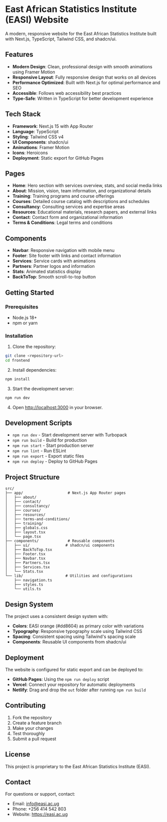 # East African Statistics Institute (EASI) Website

A modern, responsive website for the East African Statistics Institute built with Next.js, TypeScript, Tailwind CSS, and shadcn/ui.

## Features

- **Modern Design**: Clean, professional design with smooth animations using Framer Motion
- **Responsive Layout**: Fully responsive design that works on all devices
- **Performance Optimized**: Built with Next.js for optimal performance and SEO
- **Accessible**: Follows web accessibility best practices
- **Type-Safe**: Written in TypeScript for better development experience

## Tech Stack

- **Framework**: Next.js 15 with App Router
- **Language**: TypeScript
- **Styling**: Tailwind CSS v4
- **UI Components**: shadcn/ui
- **Animations**: Framer Motion
- **Icons**: Heroicons
- **Deployment**: Static export for GitHub Pages

## Pages

- **Home**: Hero section with services overview, stats, and social media links
- **About**: Mission, vision, team information, and organizational details
- **Training**: Training programs and course offerings
- **Courses**: Detailed course catalog with descriptions and schedules
- **Consultancy**: Consulting services and expertise areas
- **Resources**: Educational materials, research papers, and external links
- **Contact**: Contact form and organizational information
- **Terms & Conditions**: Legal terms and conditions

## Components

- **Navbar**: Responsive navigation with mobile menu
- **Footer**: Site footer with links and contact information
- **Services**: Service cards with animations
- **Partners**: Partner logos and information
- **Stats**: Animated statistics display
- **BackToTop**: Smooth scroll-to-top button

## Getting Started

### Prerequisites

- Node.js 18+ 
- npm or yarn

### Installation

1. Clone the repository:
```bash
git clone <repository-url>
cd frontend
```

2. Install dependencies:
```bash
npm install
```

3. Start the development server:
```bash
npm run dev
```

4. Open [http://localhost:3000](http://localhost:3000) in your browser.

## Development Scripts

- `npm run dev` - Start development server with Turbopack
- `npm run build` - Build for production
- `npm run start` - Start production server
- `npm run lint` - Run ESLint
- `npm run export` - Export static files
- `npm run deploy` - Deploy to GitHub Pages

## Project Structure

```
src/
├── app/                    # Next.js App Router pages
│   ├── about/
│   ├── contact/
│   ├── consultancy/
│   ├── courses/
│   ├── resources/
│   ├── terms-and-conditions/
│   ├── training/
│   ├── globals.css
│   ├── layout.tsx
│   └── page.tsx
├── components/             # Reusable components
│   ├── ui/                # shadcn/ui components
│   ├── BackToTop.tsx
│   ├── Footer.tsx
│   ├── Navbar.tsx
│   ├── Partners.tsx
│   ├── Services.tsx
│   └── Stats.tsx
└── lib/                   # Utilities and configurations
    ├── navigation.ts
    ├── styles.ts
    └── utils.ts
```

## Design System

The project uses a consistent design system with:

- **Colors**: EASI orange (#dd8604) as primary color with variations
- **Typography**: Responsive typography scale using Tailwind CSS
- **Spacing**: Consistent spacing using Tailwind's spacing scale
- **Components**: Reusable UI components from shadcn/ui

## Deployment

The website is configured for static export and can be deployed to:

- **GitHub Pages**: Using the `npm run deploy` script
- **Vercel**: Connect your repository for automatic deployments
- **Netlify**: Drag and drop the `out` folder after running `npm run build`

## Contributing

1. Fork the repository
2. Create a feature branch
3. Make your changes
4. Test thoroughly
5. Submit a pull request

## License

This project is proprietary to the East African Statistics Institute (EASI).

## Contact

For questions or support, contact:
- Email: info@easi.ac.ug
- Phone: +256 414 542 803
- Website: https://easi.ac.ug